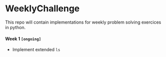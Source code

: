 # WeeklyChallenge

This repo will contain implementations for weekly problem solving exercices in python.

#### Week 1 `[ongoing]`

 - Implement extended `ls` 